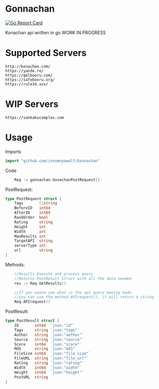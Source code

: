 # Gonnachan

[![Go Report Card](https://goreportcard.com/badge/github.com/insomnyawolf/Gonnachan)](https://goreportcard.com/report/github.com/insomnyawolf/Gonnachan)

Konachan api written in go WORK IN PROGRESS

# Supported Servers	
    http://konachan.com/
    https://yande.re/
    https://gelbooru.com/
    https://safebooru.org/
    https://rule34.xxx/
# WIP Servers
	https://sankakucomplex.com

# Usage
Imports
```go
import "github.com/insomnyawolf/Gonnachan"
```
Code
```go
	Req := gonnachan.GonachanPostRequest{}
```
PostRequest:
```go
type PostRequest struct {
	Tags       []string
	BeforeID   int64
	AfterID    int64
	RandOrder  bool
	Rating     string
	Height     int
	Width      int
	MaxResults int
	TargetAPI  string
	serverType int
	url        string
}
```
Methods:
```go
	//Results Execute and process query.
	//Returns PostResult Struct with all the data needed
	res := Req.GetResults()

	//If you wanna see what is the api query beeing made
	//you can use the method APIrequest(), it will return a string
	Req.APIrequest()
```
PostResult:
```go
type PostResult struct {
	ID       int64  `json:"id"`
	Tags     string `json:"tags"`
	Author   string `json:"author"`
	Source   string `json:"source"`
	Score    int64  `json:"score"`
	Md5      string `json:"md5"`
	FileSize int64  `json:"file_size"`
	FileURL  string `json:"file_url"`
	Rating   string `json:"rating"`
	Width    int64  `json:"width"`
	Height   int64  `json:"height"`
	PostURL  string
}
```
